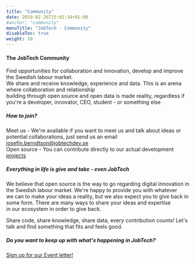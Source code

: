 ```yaml
---
title: "Community"
date: 2019-02-26T15:01:34+01:00
#anchor: "community"
menuTitle: "JobTech - Community"
disableToc: true
weight: 10
---
```

#### The JobTech Community 

Find opportunities for collaboration and innovation, develop and improve the Swedish labour market.  
We share and receive knowledge, experience and data.
This is an arena where collaboration and relationship  
building through open source and open data is made reality, 
regardless if you're a developer, innovator, CEO, student - or something else

##### How to join? 

Meet us - We're available if you want to meet us and talk about ideas or potential collaborations, just send us an email <josefin.berndtson@jobtechdev.se>     
Open source - You can contribute directly to our actual development [projects](https://github.com/jobtechswe) 



##### Everything in life is give and take - even JobTech 
We believe that open source is the way to go regarding digital innovation in the Swedish labour market.
We're happy to provide you with whatever  
we can to make your ideas a reality, but we also expect you to give back in some form. 
There are many ways to share your ideas and expertise  
in our ecosystem in order to give back.   

Share code, share knowledge, share data, every contribution counts! 
Let's talk and find something that fits and feels good.



##### Do you want to keep up with what's happening in JobTech?
[Sign up for our Event letter!](https://gansub.com/s/oeGL7cn4Km/)





